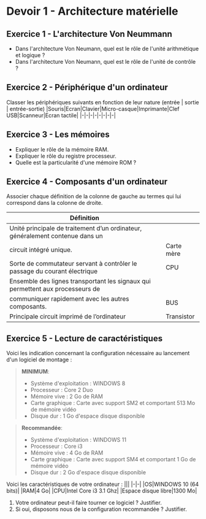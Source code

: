 #  Devoir 1 - Architecture matérielle

## Exercice 1 - L'architecture Von Neummann
- Dans l'architecture Von Neumann, quel est le rôle de l'unité arithmétique et logique ?
- Dans l'architecture Von Neumann, quel est le rôle de l'unité de contrôle ?

## Exercice 2 - Périphérique d'un ordinateur
Classer les périphériques suivants en fonction de leur nature (entrée | sortie | entrée-sortie)
|Souris|Ecran|Clavier|Micro-casque|Imprimante|Clef USB|Scanneur|Ecran tactile|
|-|-|-|-|-|-|-|-|

## Exercice 3 - Les mémoires
- Expliquer le rôle de la mémoire RAM.
- Expliquer le rôle du registre processeur.
- Quelle est la particularité d'une mémoire ROM ?

## Exercice 4 - Composants d'un ordinateur
Associer chaque définition de la colonne de gauche au termes qui lui correspond dans la colonne de droite.

|Définition||
|-|-|
|Unité principale de traitement d’un ordinateur, généralement contenue dans un
circuit intégré unique.|Carte mère|
|Sorte de commutateur servant à contrôler le passage du courant électrique | CPU |
|Ensemble des lignes transportant les signaux qui permettent aux processeurs de
communiquer rapidement avec les autres composants.|BUS|
|Principale circuit imprimé de l’ordinateur|Transistor|

## Exercice 5 - Lecture de caractéristiques
Voici les indication concernant la configuration nécessaire au lancement d'un logiciel de montage :

> **MINIMUM**:
> - Système d'exploitation : WINDOWS 8
> - Processeur : Core 2 Duo
> - Mémoire vive : 2 Go de RAM
> - Carte graphique : Carte avec support SM2 et comportant 513 Mo de mémoire vidéo
> - Disque dur : 1 Go d'espace disque disponible

> **Recommandée**:
> - Système d'exploitation : WINDOWS 11
> - Processeur : Core i3
> - Mémoire vive : 4 Go de RAM
> - Carte graphique : Carte avec support SM4 et comportant 1 Go de mémoire vidéo
> - Disque dur : 2 Go d'espace disque disponible

Voici les caractéristiques de votre ordinateur : 
|||
|-|-|
|OS|WINDOWS 10 (64 bits)|
|RAM|4 Go|
|CPU|Intel Core i3 3.1 Ghz|
|Espace disque libre|1300 Mo|

1. Votre ordinateur peut-il faire tourner ce logiciel ? Justifier.
2. Si oui, disposons nous de la configuration recommandée ? Justifier.